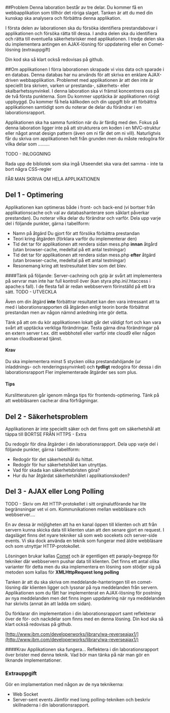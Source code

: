 ##Problem
Denna laboration består av tre delar. Du kommer få en webbapplikation som tillhör det röriga slaget. Tanken är att du med din kunskap ska analysera och förbättra denna applikation.

I första delen av laborationen ska du försöka identifiera prestandabovar i applikationen och försöka rätta till dessa.
I andra delen ska du identifiera och rätta till eventuella säkerhetsrisker med applikationen.
I tredje delen ska du implementera antingen en AJAX-lösning för uppdatering eller en Comet-lösning (extrauppgift)

Din kod ska så klart också redovisas på github.

##Om applikationen
I förra laborationen skrapade vi viss data och sparade i en databas. Denna databas har nu används för att skriva en enklare AJAX-driven webbapplikation. Problemet med applikationen är att den inte är speciellt bra skriven, varken ur prestanda-, säkerhets- eller skalbarhetssynvinkel. I denna laboration ska vi främst koncentrera oss på de två första punkterna. Som Du kommer upptäcka är applikationen rörigt uppbyggd. Du kommer få hela källkoden och din uppgift blir att förbättra applikationen samtidigt som du noterar de delar du förändrar i en laborationsrapport.

Applikationen ska ha samma funktion när du är färdig med den.
Fokus på denna laboration ligger inte på att strukturera om koden i en MVC-struktur eller något annat design pattern (även om ni får det om ni vill).
Naturligtvis får du skriva om applikationen helt från grunden men du måste redogöra för vilka delar som .........

TODO - INLOGGNING

Rada upp de bibliotek som ska ingå
Utseendet ska vara det samma - inte ta bort några CSS-regler

FÅR MAN SKRIVA OM HELA APPLIKATIONEN

## Del 1 - Optimering
Applikationen kan optimeras både i front- och back-end (vi bortser från applikationscache och val av databashanterare som såklart påverkar prestandan). Du noterar vilka delar du förändrar och varför. Dela upp varje del i följande punkter, gärna i tabellform:

* Namn på åtgärd Du gjort för att försöka förbättra prestandan
* Teori kring åtgärden (förklara varför du implementerar den)
* Tid det tar för applikationen att rendera sidan mess.php **innan** åtgård (utan browser-cache, medeltal på ett antal testningar)
* Tid det tar för applikationen att rendera sidan mess.php **efter** åtgärd (utan browser-cache, medeltal på ett antal testningar)
* Resonemang kring att testresultatet blev som det blev.


####Tänk på följande:
Server-cachning och gzip är svårt att implementera på servrar man inte har full kontroll över (kan styra php.ini/.htaccess i apache:s fall). I de flesta fall är redan webbservern förinställd på ett bra sätt. TODO - UTVECKLA

Även om din åtgärd **inte** förbättrar resultatet kan den vara intressant att ta med i laborationsrapporten då åtgärden enligt teorin borde förbättrat prestandan men av någon nämnd anledning inte gör detta.

Tänk på att om du kör applikationen lokalt går det väldigt fort och kan vara svårt att upptäcka verkliga förändringar. Testa gärna dina förändringar på en extern server t.ex. ditt webbhotell eller varför inte cloud9 eller någon annan cloudbaserad tjänst.

#### Krav
Du ska implementera minst 5 stycken olika prestandahöjande (ur inladdnings- och renderingssynvinkel) och **tydligt** redogöra för dessa i din laborationsrapport
Fler implementerade åtgärder ses som plus.

#### Tips
Kurslitteraturen går igenom många tips för frontends-optimering.
Tänk på att webbläsaren cache:ar dina förfrågningar.


## Del 2 - Säkerhetsproblem
Applikationen är inte speciellt säker och det finns gott om säkerhetshål att täppa till
BORTSE FRÅN HTTPS - Extra

Du redogör för dina åtgärder i din laborationsrapport.
Dela upp varje del i följande punkter, gärna i tabellform:

* Redogör för det säkerhetshål du hittat.
* Redogör för hur säkerhetshålet kan utnyttjas.
* Vad för skada kan säkerhetsbristen göra?
* Hur du har åtgärdat säkerhetshålet i applikationskoden?

## Del 3 - AJAX eller Long Polling

TODO - Skriv om
Att HTTP-protokellet i sitt orginalutförande har lite begränsningar vet vi om. Kommunikationen mellan webbläsare och webbserver....

En av dessa är möjligheten att ha en kanal öppen till klienten och att från servern kunna skicka data till klienten utan att den senare gjort en request. I dagsläget finns det nyare tekniker så som web socekets och server-side events. Vi ska dock använda en teknik som fungerar med äldre webbläsare och som utnyttjar HTTP-protokollet.

Lösningen brukar kallas [Comet](http://en.wikipedia.org/wiki/Comet_(programming)) och är egentligen ett paraply-begrepp för tekniker där webbservern pushar data till klienten. Det finns ett antal olika varianter för detta men du ska implementera en lösning som stödjer sig på metoden som kallas för **XMLHttpRequest long polling**

Tanken är att du ska skriva om meddelande-hanteringen till en comet-lösning där klienten ligger och lyssnar på nya meddelanden från servern. Applikationen som du fått har implementerat en AJAX-lösning för postning av nya meddelanden men det finns ingen uppdatering när nya meddelanden har skrivits (annat än att ladda om sidan).

Du förklarar din implementation i din laborationsrapport samt reflekterar över de för- och nackdelar som finns med en denna lösning.
Din kod ska så klart också redovisas på github.

[http://www.ibm.com/developerworks/library/wa-reverseajax1/](http://www.ibm.com/developerworks/library/wa-reverseajax1/)

####Krav
Applikationen ska fungera...
Reflektera i din laborationsrapport över brister med denna teknik. Vad bör man tänka på när man gör en liknande implementationer.

### Extrauppgift
Gör en implamentation med någon av de nya teknikerna:
* Web Socket
* Server-sent events 
Jämför med long polling-tekniken och beskriv skillnaderna i din laborationsrapport.